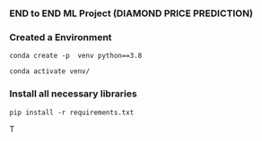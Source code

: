 ### END to END ML Project (DIAMOND PRICE PREDICTION)




### Created a Environment


```
conda create -p  venv python==3.8

conda activate venv/

```

### Install all necessary libraries

```
pip install -r requirements.txt

```


T
